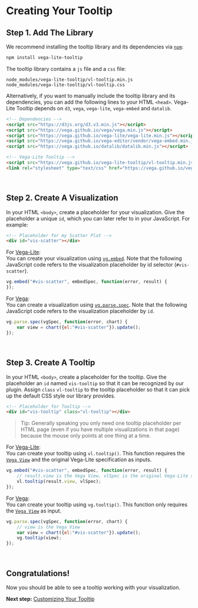 # Creating Your Tooltip

## Step 1. Add The Library

We recommend installing the tooltip library and its dependencies via [`npm`](https://www.npmjs.com/):

```bash
npm install vega-lite-tooltip
```

The tooltip library contains a `js` file and a `css` file:

```
node_modules/vega-lite-tooltip/vl-tooltip.min.js
node_modules/vega-lite-tooltip/vl-tooltip.css
```

Alternatively, if you want to manually include the tooltip library and its dependencies, you can add the following lines to your HTML `<head>`. Vega-Lite Tooltip depends on `d3`, `vega`, `vega-lite`, `vega-embed` and `datalib`.

```html
<!-- Dependencies -->
<script src="https://d3js.org/d3.v3.min.js"></script>
<script src="https://vega.github.io/vega/vega.min.js"></script>
<script src="https://vega.github.io/vega-lite/vega-lite.min.js"></script>
<script src="https://vega.github.io/vega-editor/vendor/vega-embed.min.js"></script>
<script src="https://vega.github.io/datalib/datalib.min.js"></script>

<!-- Vega-Lite Tooltip -->
<script src="https://vega.github.io/vega-lite-tooltip/vl-tooltip.min.js"></script>
<link rel="stylesheet" type="text/css" href="https://vega.github.io/vega-lite-tooltip/vl-tooltip.css">
```
<br>


## Step 2. Create A Visualization

In your HTML `<body>`, create a placeholder for your visualization. Give the placeholder a unique `id`, which you can later refer to in your JavaScript. For example:

```html
<!-- Placeholder for my Scatter Plot -->
<div id="vis-scatter"></div>
```

For [Vega-Lite](https://vega.github.io/vega-lite/): <br>
You can create your visualization using [`vg.embed`](https://github.com/vega/vega/wiki/Embed-Vega-Web-Components). Note that the following JavaScript code refers to the visualization placeholder by id selector (`#vis-scatter`).

```js
vg.embed("#vis-scatter", embedSpec, function(error, result) {
});
```

For [Vega](http://vega.github.io/vega/): <br>
You can create a visualization using [`vg.parse.spec`](https://github.com/vega/vega/wiki/Runtime). Note that the following JavaScript code refers to the visualization placeholder by `id`.

```js
vg.parse.spec(vgSpec, function(error, chart) {
    var view = chart({el:"#vis-scatter"}).update();
});
```
<br>


## Step 3. Create A Tooltip

In your HTML `<body>`, create a placeholder for the tooltip. Give the placeholder an `id` named `vis-tooltip` so that it can be recognized by our plugin. Assign `class` `vl-tooltip` to the tooltip placeholder so that it can pick up the default CSS style our library provides.

```html
<!-- Placeholder for Tooltip -->
<div id="vis-tooltip" class="vl-tooltip"></div>
```

> Tip: Generally speaking you only need one tooltip placeholder per HTML page (even if you have multiple visualizations in that page) because the mouse only points at one thing at a time.



For [Vega-Lite](https://vega.github.io/vega-lite/): <br>
You can create your tooltip using `vl.tooltip()`. This function requires the [`Vega View`](https://github.com/vega/vega/wiki/Runtime#view-component-api) and the original Vega-Lite specification as inputs.

```js
vg.embed("#vis-scatter", embedSpec, function(error, result) {
    // result.view is the Vega View, vlSpec is the original Vega-Lite specification
    vl.tooltip(result.view, vlSpec);
});
```

For [Vega](http://vega.github.io/vega/): <br>
You can create your tooltip using `vg.tooltip()`. This function only requires the [`Vega View`](https://github.com/vega/vega/wiki/Runtime#view-component-api) as input.

```js
vg.parse.spec(vgSpec, function(error, chart) {
    // view is the Vega View
    var view = chart({el:"#vis-scatter"}).update();
    vg.tooltip(view);
});
```
<br>


## Congratulations!

Now you should be able to see a tooltip working with your visualization.

__Next step:__ [Customizing Your Tooltip](customizing_your_tooltip.md)
